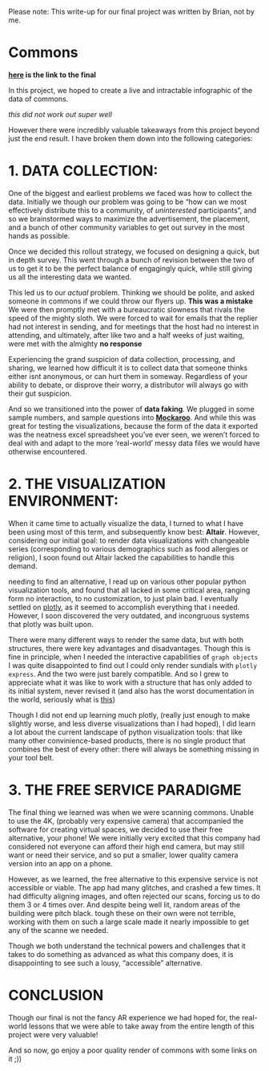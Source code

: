 Please note: This write-up for our final project was written by Brian, not by me. 

# Commons

**[here](https://my.matterport.com/models/mQdFyk2eydi?cta_origin=all_spaces_page&section=media) is the link to the final**

In this project, we hoped to create a live and intractable infographic of the data of commons. 

*this did not work out super well*

However there were incredibly valuable takeaways from this project beyond just the end result. I have broken them down into the following categories:

# 1. DATA COLLECTION:

One of the biggest and earliest problems we faced was how to collect the data. Initially we though our problem was going to be “how can we most effectively distribute this to a community, of *uninterested* participants”, and so we brainstormed ways to maximize the advertisement, the placement, and a bunch of other community variables to get out survey in the most hands as possible.

Once we decided this rollout strategy, we focused on designing a quick, but in depth survey. This went through a bunch of revision between the two of us to get it to be the perfect balance of engagingly quick, while still giving us all the interesting data we wanted.

This led us to our *actual* problem. Thinking we should be polite, and asked someone in commons if we could throw our flyers up. **This was a mistake** We were then promptly met with a bureaucratic slowness that rivals the speed of the mighty sloth. We were forced to wait for emails that the replier had not interest in sending, and for meetings that the host had no interest in attending, and ultimately, after like two and a half weeks of just waiting, were met with the almighty **no response**

Experiencing the grand suspicion of data collection, processing, and sharing, we learned how difficult it is to collect data that someone thinks either isnt anonymous, or can hurt them in someway. Regardless of your ability to debate, or disprove their worry, a distributor will always go with their gut suspicion. 

And so we transitioned into the power of **data faking**. We plugged in some sample numbers, and sample questions into **[Mockaroo](https://www.mockaroo.com)**. And while this was great for testing the visualizations, because the form of the data it exported was the neatness excel spreadsheet you’ve ever seen, we weren’t forced to deal with and adapt to the more ‘real-world’ messy data files we would have otherwise encountered. 

# 2. THE VISUALIZATION ENVIRONMENT:

When it came time to actually visualize the data, I turned to what I have been using most of this term, and subsequently know best: **Altair**. However, considering our initial goal: to render data visualizations with changeable series (corresponding to various demographics such as food allergies or religion), I soon found out Altair lacked the capabilities to handle this demand. 

needing to find an alternative, I read up on various other popular python visualization tools, and found that all lacked in some critical area, ranging form no interaction, to no customization, to just plain bad. I eventually settled on [plotly](https://plotly.com), as it seemed to accomplish everything that i needed. However, I soon discovered the very outdated, and incongruous systems that plotly was built upon. 

There were many different ways to render the same data, but with both structures, there were key advantages and disadvantages. Though this is fine in principle, when I needed the interactive capabilities of ```graph objects``` I was quite disappointed to find out I could only render sundials with ```plotly express```.  And the two were just barely compatible. And so I grew to appreciate what it was like to work with a structure that has only added to its initial system, never revised it (and also has the worst documentation in the world, seriously what is [this](https://plotly.com/python-api-reference/generated/plotly.graph_objects.Figure.html))

Though I did not end up learning much plotly, (really just enough to make slightly worse, and less diverse visualizations than I had hoped), I did learn a lot about the current landscape of python visualization tools: that like many other convinience-based products, there is no single product that combines the best of every other: there will always be something missing in your tool belt. 

# 3. THE FREE SERVICE PARADIGME

The final thing we learned was when we were scanning commons. Unable to use the 4K, (probably very expensive camera) that accompanied the software for creating virtual spaces, we decided to use their free alternative, your phone! We were initially very excited that this company had considered not everyone can afford their high end camera, but may still want or need their service, and so put a smaller, lower quality camera version into an app on a phone.

However, as we learned, the free alternative to this expensive service is not accessible or viable. The app had many glitches, and crashed a few times. It had difficulty aligning images, and often rejected our scans, forcing us to do them 3 or 4 times over. And despite being well lit, random areas of the building were pitch black. tough these on their own were not terrible, working with them on such a large scale made it nearly impossible to get any of the scanne we needed.

Though we both understand the technical powers and challenges that it takes to do something as advanced as what this company does, it is disappointing to see such a lousy, “accessible” alternative. 

# CONCLUSION 

Though our final is not the fancy AR experience we had hoped for, the real-world lessons that we were able to take away from the entire length of this project were very valuable! 

And so now, go enjoy a poor quality render of commons with some links on it ;))
